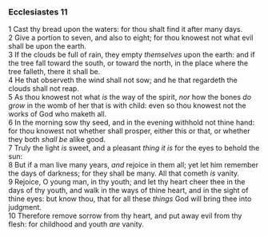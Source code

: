 ### Ecclesiastes 11

1 Cast thy bread upon the waters: for thou shalt find it after many days.  
2 Give a portion to seven, and also to eight; for thou knowest not what evil shall be upon the earth.  
3 If the clouds be full of rain, they empty *themselves* upon the earth: and if the tree fall toward the south, or toward the north, in the place where the tree falleth, there it shall be.  
4 He that observeth the wind shall not sow; and he that regardeth the clouds shall not reap.  
5 As thou knowest not what *is* the way of the spirit, *nor* how the bones *do grow* in the womb of her that is with child: even so thou knowest not the works of God who maketh all.  
6 In the morning sow thy seed, and in the evening withhold not thine hand: for thou knowest not whether shall prosper, either this or that, or whether they both *shall be* alike good.  
7 Truly the light *is* sweet, and a pleasant *thing it is* for the eyes to behold the sun:  
8 But if a man live many years, *and* rejoice in them all; yet let him remember the days of darkness; for they shall be many. All that cometh *is* vanity.  
9 Rejoice, O young man, in thy youth; and let thy heart cheer thee in the days of thy youth, and walk in the ways of thine heart, and in the sight of thine eyes: but know thou, that for all these *things* God will bring thee into judgment.  
10 Therefore remove sorrow from thy heart, and put away evil from thy flesh: for childhood and youth *are* vanity.  
